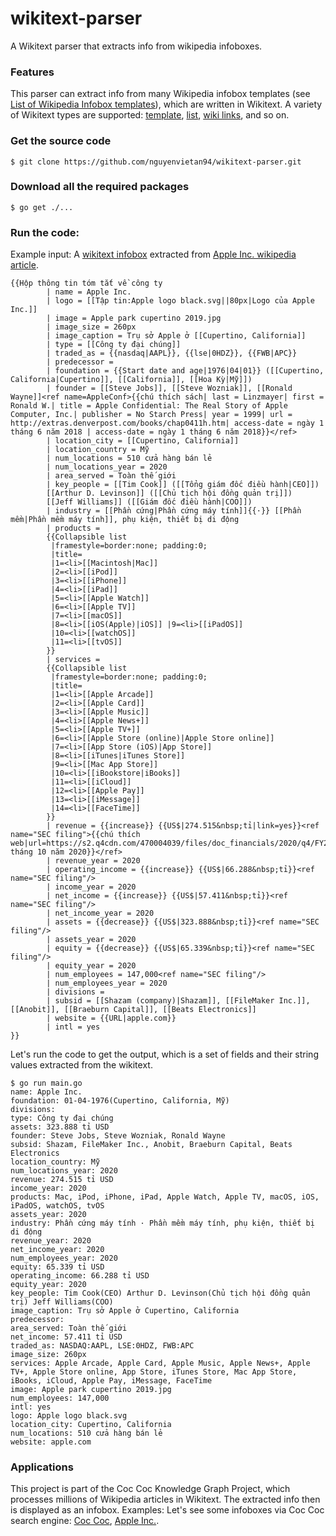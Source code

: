 # wikitext-parser
A Wikitext parser that extracts info from wikipedia infoboxes.

### Features
This parser can extract info from many Wikipedia infobox templates (see [List of Wikipedia Infobox templates](https://en.wikipedia.org/wiki/Wikipedia:List_of_infoboxes)), which are written in Wikitext. A variety of Wikitext types are supported: [template](https://en.wikipedia.org/wiki/Help:Template), [list](https://en.wikipedia.org/wiki/Help:List), [wiki links](https://en.wikipedia.org/wiki/Help:Link), and so on.
### Get the source code
```
$ git clone https://github.com/nguyenvietan94/wikitext-parser.git
```
### Download all the required packages
```
$ go get ./...
```
### Run the code:
Example input: A [wikitext infobox](https://en.wikipedia.org/w/index.php?title=Apple_Inc.&action=edit) extracted from [Apple Inc. wikipedia article](https://en.wikipedia.org/wiki/Apple_Inc.).
```
{{Hộp thông tin tóm tắt về công ty
		| name = Apple Inc.
		| logo = [[Tập tin:Apple logo black.svg||80px|Logo của Apple Inc.]]
		| image = Apple park cupertino 2019.jpg
		| image_size = 260px
		| image_caption = Trụ sở Apple ở [[Cupertino, California]]
		| type = [[Công ty đại chúng]]
		| traded_as = {{nasdaq|AAPL}}, {{lse|0HDZ}}, {{FWB|APC}}
		| predecessor = 
		| foundation = {{Start date and age|1976|04|01}} ([[Cupertino, California|Cupertino]], [[California]], [[Hoa Kỳ|Mỹ]])
		| founder = [[Steve Jobs]], [[Steve Wozniak]], [[Ronald Wayne]]<ref name=AppleConf>{{chú thích sách| last = Linzmayer| first = Ronald W.| title = Apple Confidential: The Real Story of Apple Computer, Inc.| publisher = No Starch Press| year = 1999| url = http://extras.denverpost.com/books/chap0411h.htm| access-date = ngày 1 tháng 6 năm 2018 | access-date = ngày 1 tháng 6 năm 2018}}</ref>
		| location_city = [[Cupertino, California]]
		| location_country = Mỹ
		| num_locations = 510 cửa hàng bán lẻ
		| num_locations_year = 2020
		| area_served = Toàn thế giới
		| key_people = [[Tim Cook]] ([[Tổng giám đốc điều hành|CEO]])
		[[Arthur D. Levinson]] ([[Chủ tịch hội đồng quản trị]])
		[[Jeff Williams]] ([[Giám đốc điều hành|COO]])
		| industry = [[Phần cứng|Phần cứng máy tính]]{{·}} [[Phần mềm|Phần mềm máy tính]], phụ kiện, thiết bị di động
		| products =
		{{Collapsible list
		 |framestyle=border:none; padding:0;
		 |title=
		 |1=<li>[[Macintosh|Mac]]
		 |2=<li>[[iPod]]
		 |3=<li>[[iPhone]]
		 |4=<li>[[iPad]]
		 |5=<li>[[Apple Watch]]
		 |6=<li>[[Apple TV]]
		 |7=<li>[[macOS]]
		 |8=<li>[[iOS(Apple)|iOS]] |9=<li>[[iPadOS]]
		 |10=<li>[[watchOS]]
		 |11=<li>[[tvOS]]
		}}
		| services =
		{{Collapsible list
		 |framestyle=border:none; padding:0;
		 |title=
		 |1=<li>[[Apple Arcade]]
		 |2=<li>[[Apple Card]]
		 |3=<li>[[Apple Music]]
		 |4=<li>[[Apple News+]]
		 |5=<li>[[Apple TV+]]
		 |6=<li>[[Apple Store (online)|Apple Store online]]
		 |7=<li>[[App Store (iOS)|App Store]]
		 |8=<li>[[iTunes|iTunes Store]]
		 |9=<li>[[Mac App Store]]
		 |10=<li>[[iBookstore|iBooks]]
		 |11=<li>[[iCloud]]
		 |12=<li>[[Apple Pay]]
		 |13=<li>[[iMessage]]
		 |14=<li>[[FaceTime]]
		}}
		| revenue = {{increase}} {{US$|274.515&nbsp;tỉ|link=yes}}<ref name="SEC filing">{{chú thích web|url=https://s2.q4cdn.com/470004039/files/doc_financials/2020/q4/FY20_Q4_Consolidated_Financial_Statements.pdf|date=30 tháng 10 năm 2020}}</ref>
		| revenue_year = 2020
		| operating_income = {{increase}} {{US$|66.288&nbsp;tỉ}}<ref name="SEC filing"/>
		| income_year = 2020
		| net_income = {{increase}} {{US$|57.411&nbsp;tỉ}}<ref name="SEC filing"/>
		| net_income_year = 2020
		| assets = {{decrease}} {{US$|323.888&nbsp;tỉ}}<ref name="SEC filing"/>
		| assets_year = 2020
		| equity = {{decrease}} {{US$|65.339&nbsp;tỉ}}<ref name="SEC filing"/>
		| equity_year = 2020
		| num_employees = 147,000<ref name="SEC filing"/>
		| num_employees_year = 2020
		| divisions = 
		| subsid = [[Shazam (company)|Shazam]], [[FileMaker Inc.]], [[Anobit]], [[Braeburn Capital]], [[Beats Electronics]]
		| website = {{URL|apple.com}}
		| intl = yes
}}
```
Let's run the code to get the output, which is a set of fields and their string values extracted from the wikitext.
```
$ go run main.go
name: Apple Inc.
foundation: 01-04-1976(Cupertino, California, Mỹ)
divisions: 
type: Công ty đại chúng
assets: 323.888 tỉ USD
founder: Steve Jobs, Steve Wozniak, Ronald Wayne
subsid: Shazam, FileMaker Inc., Anobit, Braeburn Capital, Beats Electronics
location_country: Mỹ
num_locations_year: 2020
revenue: 274.515 tỉ USD
income_year: 2020
products: Mac, iPod, iPhone, iPad, Apple Watch, Apple TV, macOS, iOS, iPadOS, watchOS, tvOS
assets_year: 2020
industry: Phần cứng máy tính · Phần mềm máy tính, phụ kiện, thiết bị di động
revenue_year: 2020
net_income_year: 2020
num_employees_year: 2020
equity: 65.339 tỉ USD
operating_income: 66.288 tỉ USD
equity_year: 2020
key_people: Tim Cook(CEO) Arthur D. Levinson(Chủ tịch hội đồng quản trị) Jeff Williams(COO)
image_caption: Trụ sở Apple ở Cupertino, California
predecessor: 
area_served: Toàn thế giới
net_income: 57.411 tỉ USD
traded_as: NASDAQ:AAPL, LSE:0HDZ, FWB:APC
image_size: 260px
services: Apple Arcade, Apple Card, Apple Music, Apple News+, Apple TV+, Apple Store online, App Store, iTunes Store, Mac App Store, iBooks, iCloud, Apple Pay, iMessage, FaceTime
image: Apple park cupertino 2019.jpg
num_employees: 147,000
intl: yes
logo: Apple logo black.svg
location_city: Cupertino, California
num_locations: 510 cửa hàng bán lẻ
website: apple.com
```
### Applications
This project is part of the Coc Coc Knowledge Graph Project, which processes millions of Wikipedia articles in Wikitext. The extracted info then is displayed as an infobox.
Examples: Let's see some infoboxes via Coc Coc search engine: [Coc Coc](https://coccoc.com/search?query=coc+coc), [Apple Inc.](https://coccoc.com/search?query=apple+inc.).
